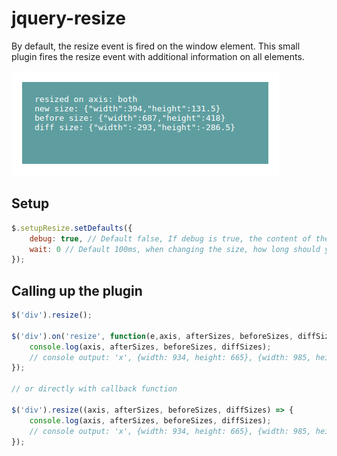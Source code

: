 # jquery-resize

By default, the resize event is fired on the window element. This small plugin fires the resize event with additional information on all elements.

![example](demo/img/example.png)

## Setup
```js 
$.setupResize.setDefaults({
    debug: true, // Default false, If debug is true, the content of the element is replaced with the return parameters.
    wait: 0 // Default 100ms, when changing the size, how long should you wait until the event is triggered?
});
```

## Calling up the plugin

```js
$('div').resize();

$('div').on('resize', function(e,axis, afterSizes, beforeSizes, diffSizes){
    console.log(axis, afterSizes, beforeSizes, diffSizes);
    // console output: 'x', {width: 934, height: 665}, {width: 985, height: 665}, {width: -51, height: 0}
});

// or directly with callback function

$('div').resize((axis, afterSizes, beforeSizes, diffSizes) => {
    console.log(axis, afterSizes, beforeSizes, diffSizes);
    // console output: 'x', {width: 934, height: 665}, {width: 985, height: 665}, {width: -51, height: 0}
});
```